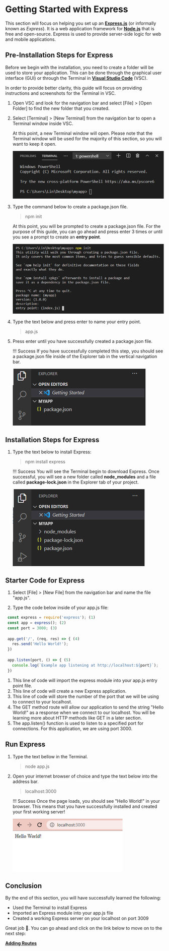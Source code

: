 # Getting Started with Express

This section will focus on helping you set up an [**Express.js**](https://expressjs.com/) (or informally known as *Express*). It is a web application framework for [**Node.js**](https://nodejs.org/) that is free and open-source. Express is used to provide server-side logic for web and mobile applications.

## Pre-Installation Steps for Express

Before we begin with the installation, you need to create a folder will be used to store your application. This can be done through the graphical user interface (GUI) or through the Terminal in [**Visual Studio Code**](https://code.visualstudio.com/download) (VSC).

In order to provide better clarity, this guide will focus on providing instructions and screenshots for the Terminal in VSC.

1. Open VSC and look for the navigation bar and select [File] > [Open Folder] to find the new folder that you created.

2. Select [Terminal] > [New Terminal] from the navigation bar to open a Terminal window inside VSC.

   At this point, a new Terminal window will open. Please note that the Terminal window will be used for the majority of this section, so you will want to keep it open.

   ![Example of a Terminal window opened in VSC](images/installing-express-step1.png)

3. Type the command below to create a package.json file.
   > npm init

   At this point, you will be prompted to create a package.json file. For the purpose of this guide, you can go ahead and press enter 3 times or until you see a prompt to create an **entry point**.

   ![Example of a using npm init and reaching the entry point prompt in your terminal](images/installing-express-step3.png)

4. Type the text below and press enter to name your entry point.
   > app.js

5. Press enter until you have successfully created a package.json file.

   !!! Success
   If you have successfully completed this step, you should see a package.json file inside of the Explorer tab in the vertical navigation bar.

   ![Example successfully creating a package.json file](images/installing-express-step4.png)

## Installation Steps for Express

1. Type the text below to install Express:
   > npm install express

   !!! Success
   You will see the Terminal begin to download Express. Once successful, you will see a new folder called **node_modules** and a file called **package-lock.json** in the Explorer tab of your project.

   ![Example successfully creating a package.json file](images/installing-express-step5.png)

## Starter Code for Express

1. Select [File] > [New File] from the navigation bar and name the file "app.js".

2. Type the code below inside of your app.js file:

  ``` {.js .annotate}
   const express = require('express'); (1)
   const app = express(); (2)
   const port = 3000; (3)

   app.get('/', (req, res) => { (4)
     res.send('Hello World!'); 
   })

   app.listen(port, () => { (5)
     console.log(`Example app listening at http://localhost:${port}`);
   })
   ```

   1. This line of code will import the express module into your app.js entry point file.
   2. This line of code will create a new Express application.
   3. This line of code will store the number of the port that we will be using to connect to your localhost.
   4. The GET method route will allow our application to send the string "Hello World!" as a response when we connect to our localhost. You will be learning more about HTTP methods like GET in a later section.
   5. The app.listen() function is used to listen to a specified port for connections. For this application, we are using port 3000.

## Run Express

1. Type the text bellow in the Terminal.
   > node app.js

2. Open your internet browser of choice and type the text below into the address bar.
   > localhost:3000

   !!! Success
    Once the page loads, you should see "Hello World!" in your browser. This means that you have successfully installed and created your first working server!

   ![Example of the browser displaying the words "Hello World!"](images/installing-express-step14.png)

## Conclusion

By the end of this section, you will have successfully learned the following:

- Used the Terminal to install Express
- Imported an Express module into your app.js file
- Created a working Express server on your localhost on port 3009

Great job 🤗. You can go ahead and click on the link below to move on to the next step:

**[Adding Routes]()**
